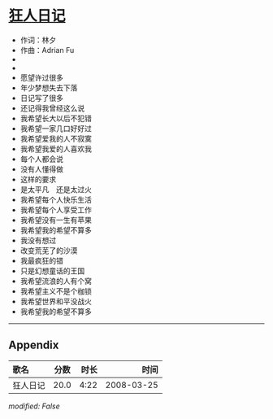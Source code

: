 # [狂人日记](https://music.163.com/song?id=65097)

* 作词：林夕
* 作曲：Adrian Fu
*
*
* 愿望许过很多
* 年少梦想失去下落
* 日记写了很多
* 还记得我曾经这么说
* 我希望长大以后不犯错
* 我希望一家几口好好过
* 我希望爱我的人不寂寞
* 我希望我爱的人喜欢我
* 每个人都会说
* 没有人懂得做
* 这样的要求
* 是太平凡　还是太过火
* 我希望每个人快乐生活
* 我希望每个人享受工作
* 我希望没有一生有苹果
* 我希望我的希望不算多
* 我没有想过
* 改变荒芜了的沙漠
* 我最疯狂的错
* 只是幻想童话的王国
* 我希望流浪的人有个窝
* 我希望主义不是个枷锁
* 我希望世界和平没战火
* 我希望我的希望不算多


---

## Appendix

|歌名|分数|时长|时间|
|:---|:---:|---:|---:|
|狂人日记|20.0|4:22|2008-03-25

*modified: False*